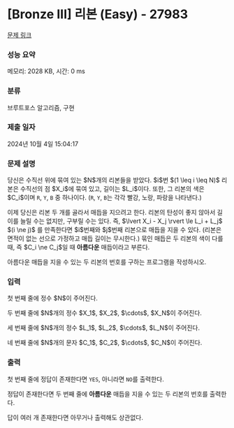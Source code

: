 # [Bronze III] 리본 (Easy) - 27983 

[문제 링크](https://www.acmicpc.net/problem/27983) 

### 성능 요약

메모리: 2028 KB, 시간: 0 ms

### 분류

브루트포스 알고리즘, 구현

### 제출 일자

2024년 10월 4일 15:04:17

### 문제 설명

<p>당신은 수직선 위에 묶여 있는 $N$개의 리본들을 받았다. $i$번 $(1 \leq i \leq N)$ 리본은 수직선의 점 $X_i$에 묶여 있고, 길이는 $L_i$이다. 또한, 그 리본의 색은 $C_i$이며 <code>R</code>, <code>Y</code>, <code>B</code> 중 하나이다. (<code>R</code>, <code>Y</code>, <code>B</code>는 각각 빨강, 노랑, 파랑을 나타낸다.) </p>

<p>이제 당신은 리본 두 개를 골라서 매듭을 지으려고 한다. 리본의 탄성이 좋지 않아서 길이를 늘릴 수는 없지만, 구부릴 수는 있다. 즉, $\lvert X_i - X_j \rvert \le L_i + L_j$ $(i \ne j)$ 를 만족한다면 $i$번째와 $j$번째 리본으로 매듭을 지을 수 있다. (리본은 면적이 없는 선으로 가정하고 매듭 길이는 무시한다.) 묶인 매듭은 두 리본의 색이 다를 때, 즉 $C_i \ne C_j$일 때 <strong>아름다운</strong> 매듭이라고 부른다. </p>

<p>아름다운 매듭을 지을 수 있는 두 리본의 번호를 구하는 프로그램을 작성하시오.</p>

### 입력 

 <p>첫 번째 줄에 정수 $N$이 주어진다.</p>

<p>두 번째 줄에 $N$개의 정수 $X_1$, $X_2$, $\cdots$, $X_N$이 주어진다.</p>

<p>세 번째 줄에 $N$개의 정수 $L_1$, $L_2$, $\cdots$, $L_N$이 주어진다.</p>

<p>네 번째 줄에 $N$개의 문자 $C_1$, $C_2$, $\cdots$, $C_N$이 주어진다.</p>

### 출력 

 <p>첫 번째 줄에 정답이 존재한다면 <code>YES</code>, 아니라면 <code>NO</code>를 출력한다.</p>

<p>정답이 존재한다면 두 번째 줄에 <strong>아름다운</strong> 매듭을 지을 수 있는 두 리본의 번호를 출력한다.</p>

<p>답이 여러 개 존재한다면 아무거나 출력해도 상관없다.</p>

